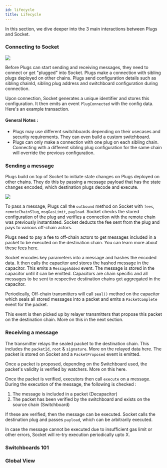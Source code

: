 ```yaml
---
id: lifecycle
title: Lifecycle
---
```


In this section, we dive deeper into the 3 main interactions between Plugs and Socket.

### Connecting to Socket 

<img src="/img/ConnectToDL.png" />

Before Plugs can start sending and receiving messages, they need to connect or get "plugged" into Socket. Plugs make a connection with sibling plugs deployed on other chains. Plugs send configuration details such as sibling chainId, sibling plug address and switchboard configuration during connection.

Upon connection, Socket generates a unique identifier and stores this configuration. It then emits an event `PlugConnected` with the config data. Here's an example transaction.
<!-- WIP : Attach an example transaction -->

#### General Notes :

- Plugs may use different switchboards depending on their usecases and security requirements. They can even build a custom switchboard.
- Plugs can only make a connection with one plug on each sibling chain. Connecting with a different sibling plug configuration for the same chain will override the previous configuration.


### Sending a message 

Plugs build on top of Socket to initiate state changes on Plugs deployed on other chains. They do this by passing a message payload that has the state changes encoded, which destination plugs decode and execute.

 <img src="/img/SendMessageOutbound.png" />

To pass a message, Plugs call the `outbound` method on Socket with `fees`, `remoteChainSlug`, `msgGasLimit`, `payload`. Socket checks the stored configuration of the plug and verifies a connection with the remote chain was previously instantiated. Socket deducts the fee sent from the plug and pays to various off-chain actors.

Plugs need to pay a fee to off-chain actors to get messages included in a packet to be executed on the destination chain. You can learn more about these [fees here](../Build-on-SocketDL/Fees.md).

<!-- WIP : Link key parameters && link capacitor -->
<!-- WIP : Highlight capacitors are modular and different types of capacitors can exist which can be configured on switchboard -->
Socket encodes key parameters into a message and hashes the encoded data. It then calls the capacitor and stores the hashed message in the capacitor. This emits a `MessageAdded` event. The message is stored in the capacitor until it can be emitted. Capacitors are chain specific and all messages to be sent to respective destination chains get aggregated in the capacitor.

Periodically, Off-chain transmitters will call `seal()` method on the capacitor which seals all stored messages into a packet and emits a `PacketComplete` event for the packet.

This event is then picked up by relayer transmitters that propose this packet on the destination chain. More on this in the next section.

### Receiving a message

<!-- WIP : Link Protocol Architecture. Explain the events there -->
The transmitter relays the sealed packet to the destination chain. This includes the `packetId`, `root` & `signature`. More on the relayed data here. The packet is stored on Socket and a `PacketProposed` event is emitted.

<!-- WIP : Watcher checking packets flow, link Switchboards 101 -->
Once a packet is proposed, depending on the Switchboard used, the packet's validity is verified by watchers. More on this here.

Once the packet is verified, executors then call `execute` on a message. During the execution of the message, the following is checked : 
1. The message is included in a packet (Decapacitor)
2. The packet has been verified by the switchboard and exists on the source chain (Switchboard)

If these are verified, then the message can be executed. Socket calls the destination plug and passes `payload`, which can be arbitrarily executed. 

<!-- WIP : Mention X -->
In case the message cannot be executed due to insufficient gas limit or other errors, Socket will re-try execution periodically upto X.

### Switchboards 101


### Global View





